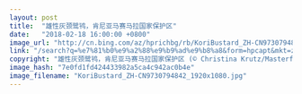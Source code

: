 ```yaml
---
layout: post
title:  "雄性灰颈鹭鸨，肯尼亚马赛马拉国家保护区"
date:   "2018-02-18 16:00:00 +0800"
image_url: "http://cn.bing.com/az/hprichbg/rb/KoriBustard_ZH-CN9730794842_1920x1080.jpg"
link: "/search?q=%e7%81%b0%e9%a2%88%e9%b9%ad%e9%b8%a8&form=hpcapt&mkt=zh-cn"
copyright: "雄性灰颈鹭鸨，肯尼亚马赛马拉国家保护区 (© Christina Krutz/Masterfile)"
image_hash: "7e0fd1fd424433982a5ca4c942ac0b4e"
image_filename: "KoriBustard_ZH-CN9730794842_1920x1080.jpg"
---
```

